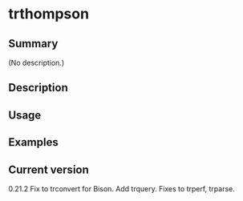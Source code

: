 # trthompson

## Summary

(No description.)

## Description

## Usage

## Examples

## Current version

0.21.2 Fix to trconvert for Bison. Add trquery. Fixes to trperf, trparse.
